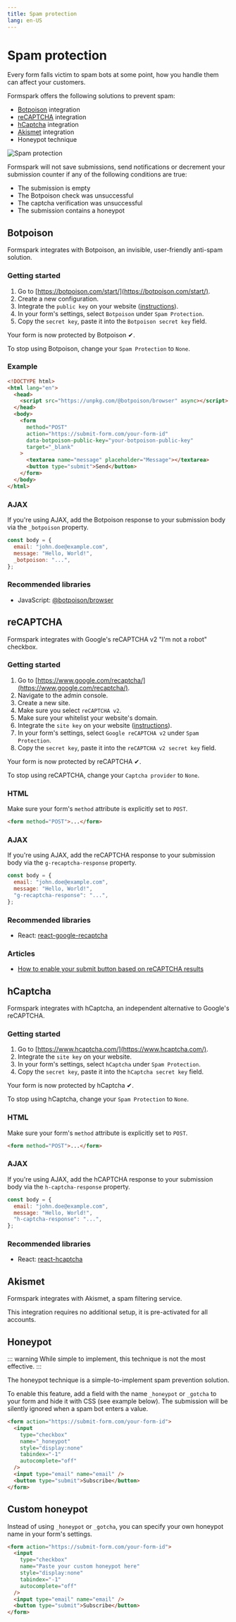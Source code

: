 ```yaml
---
title: Spam protection
lang: en-US
---
```


# Spam protection

Every form falls victim to spam bots at some point, how you handle them can affect your customers.

Formspark offers the following solutions to prevent spam:

- [Botpoison](https://botpoison.com/) integration
- [reCAPTCHA](https://www.google.com/recaptcha/about/) integration
- [hCaptcha](https://www.hcaptcha.com/) integration
- [Akismet](https://akismet.com/) integration
- Honeypot technique

![Spam protection](../.vuepress/public/spam-protection.png)

Formspark will not save submissions, send notifications or decrement your submission counter if any of the following
conditions are true:

- The submission is empty
- The Botpoison check was unsuccessful
- The captcha verification was unsuccessful
- The submission contains a honeypot

## Botpoison

Formspark integrates with Botpoison, an invisible, user-friendly anti-spam solution.

### Getting started

1. Go to [https://botpoison.com/start/](https://botpoison.com/start/).
2. Create a new configuration.
3. Integrate the `public key` on your website ([instructions](https://botpoison.com/documentation/getting-started/html/)).
4. In your form's settings, select `Botpoison` under `Spam Protection`.
5. Copy the `secret key`, paste it into the `Botpoison secret key` field.

Your form is now protected by Botpoison ✔.

To stop using Botpoison, change your `Spam Protection` to `None`.

### Example

```html
<!DOCTYPE html>
<html lang="en">
  <head>
    <script src="https://unpkg.com/@botpoison/browser" async></script>
  </head>
  <body>
    <form
      method="POST"
      action="https://submit-form.com/your-form-id"
      data-botpoison-public-key="your-botpoison-public-key"
      target="_blank"
    >
      <textarea name="message" placeholder="Message"></textarea>
      <button type="submit">Send</button>
    </form>
  </body>
</html>
```

### AJAX

If you're using AJAX, add the Botpoison response to your submission body via the `_botpoison` property.

```javascript
const body = {
  email: "john.doe@example.com",
  message: "Hello, World!",
  _botpoison: "...",
};
```

### Recommended libraries

- JavaScript: [@botpoison/browser](https://www.npmjs.com/package/@botpoison/browser)

## reCAPTCHA

Formspark integrates with Google's reCAPTCHA v2 "I'm not a robot" checkbox.

### Getting started

1. Go to [https://www.google.com/recaptcha/](https://www.google.com/recaptcha/).
2. Navigate to the admin console.
3. Create a new site.
4. Make sure you select `reCAPTCHA v2`.
5. Make sure your whitelist your website's domain.
6. Integrate the `site key` on your website ([instructions](https://developers.google.com/recaptcha/docs/display)).
7. In your form's settings, select `Google reCAPTCHA v2` under `Spam Protection`.
8. Copy the `secret key`, paste it into the `reCAPTCHA v2 secret key` field.

Your form is now protected by reCAPTCHA ✔.

To stop using reCAPTCHA, change your `Captcha provider` to `None`.

### HTML

Make sure your form's `method` attribute is explicitly set to `POST`.

```html
<form method="POST">...</form>
```

### AJAX

If you're using AJAX, add the reCAPTCHA response to your submission body via the `g-recaptcha-response` property.

```javascript
const body = {
  email: "john.doe@example.com",
  message: "Hello, World!",
  "g-recaptcha-response": "...",
};
```

### Recommended libraries

- React: [react-google-recaptcha](https://github.com/dozoisch/react-google-recaptcha)

### Articles

- [How to enable your submit button based on reCAPTCHA results](https://technotrampoline.com/articles/how-to-enable-your-submit-button-based-on-recaptcha-results/)

## hCaptcha

Formspark integrates with hCaptcha, an independent alternative to Google's reCAPTCHA.

### Getting started

1. Go to [https://www.hcaptcha.com/](https://www.hcaptcha.com/).
1. Integrate the `site key` on your website.
1. In your form's settings, select `hCaptcha` under `Spam Protection`.
1. Copy the `secret key`, paste it into the `hCaptcha secret key` field.

Your form is now protected by hCaptcha ✔.

To stop using hCaptcha, change your `Spam Protection` to `None`.

### HTML

Make sure your form's `method` attribute is explicitly set to `POST`.

```html
<form method="POST">...</form>
```

### AJAX

If you're using AJAX, add the hCAPTCHA response to your submission body via the `h-captcha-response` property.

```javascript
const body = {
  email: "john.doe@example.com",
  message: "Hello, World!",
  "h-captcha-response": "...",
};
```

### Recommended libraries

- React: [react-hcaptcha](https://github.com/hCaptcha/react-hcaptcha)

## Akismet

Formspark integrates with Akismet, a spam filtering service.

This integration requires no additional setup, it is pre-activated for all accounts.

## Honeypot

::: warning
While simple to implement, this technique is not the most effective.
:::

The honeypot technique is a simple-to-implement spam prevention solution.

To enable this feature, add a field with the name `_honeypot` or `_gotcha` to your form and hide it with CSS (see
example below). The submission will be silently ignored when a spam bot enters a value.

```html
<form action="https://submit-form.com/your-form-id">
  <input
    type="checkbox"
    name="_honeypot"
    style="display:none"
    tabindex="-1"
    autocomplete="off"
  />
  <input type="email" name="email" />
  <button type="submit">Subscribe</button>
</form>
```

## Custom honeypot

Instead of using `_honeypot` or `_gotcha`, you can specify your own honeypot name in your form's settings.

```html
<form action="https://submit-form.com/your-form-id">
  <input
    type="checkbox"
    name="Paste your custom honeypot here"
    style="display:none"
    tabindex="-1"
    autocomplete="off"
  />
  <input type="email" name="email" />
  <button type="submit">Subscribe</button>
</form>
```
